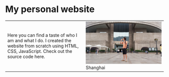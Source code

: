 # My personal website

<table border="0">
<tr><td>Here you can find a taste of who I am and what I do. I created the website from scratch using HTML, CSS, JavaScript. Check out the source code here.</td><td><img src="./files/carlo.jpg">Shanghai</span></td></tr>
</table>